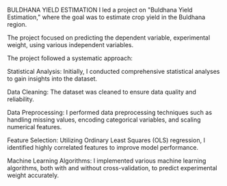 BULDHANA YIELD ESTIMATION
I  led a project on "Buldhana Yield Estimation," where the goal was to estimate crop yield in the Buldhana region. 

The project focused on predicting the dependent variable, experimental weight, using various independent variables.

The project followed a systematic approach:

Statistical Analysis: Initially, I conducted comprehensive statistical analyses to gain insights into the dataset.

Data Cleaning: The dataset was cleaned to ensure data quality and reliability.

Data Preprocessing: I performed data preprocessing techniques such as handling missing values, encoding categorical variables, and scaling numerical features.

Feature Selection: Utilizing Ordinary Least Squares (OLS) regression, I identified highly correlated features to improve model performance.

Machine Learning Algorithms: I implemented various machine learning algorithms, both with and without cross-validation, to predict experimental weight accurately.
